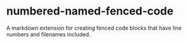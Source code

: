 # numbered-named-fenced-code
A markdown extension for creating fenced code blocks that have line numbers and filenames included.
